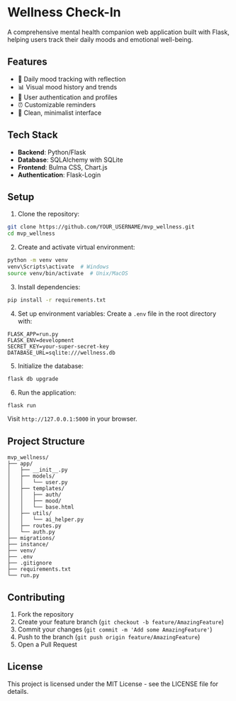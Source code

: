 # Wellness Check-In

A comprehensive mental health companion web application built with Flask, helping users track their daily moods and emotional well-being.

## Features

- 📝 Daily mood tracking with reflection
- 📊 Visual mood history and trends
- 👤 User authentication and profiles
- ⏰ Customizable reminders
- 🎨 Clean, minimalist interface

## Tech Stack

- **Backend**: Python/Flask
- **Database**: SQLAlchemy with SQLite
- **Frontend**: Bulma CSS, Chart.js
- **Authentication**: Flask-Login

## Setup

1. Clone the repository:
```bash
git clone https://github.com/YOUR_USERNAME/mvp_wellness.git
cd mvp_wellness
```

2. Create and activate virtual environment:
```bash
python -m venv venv
venv\Scripts\activate  # Windows
source venv/bin/activate  # Unix/MacOS
```

3. Install dependencies:
```bash
pip install -r requirements.txt
```

4. Set up environment variables:
Create a `.env` file in the root directory with:
```
FLASK_APP=run.py
FLASK_ENV=development
SECRET_KEY=your-super-secret-key
DATABASE_URL=sqlite:///wellness.db
```

5. Initialize the database:
```bash
flask db upgrade
```

6. Run the application:
```bash
flask run
```

Visit `http://127.0.0.1:5000` in your browser.

## Project Structure

```
mvp_wellness/
├── app/
│   ├── __init__.py
│   ├── models/
│   │   └── user.py
│   ├── templates/
│   │   ├── auth/
│   │   ├── mood/
│   │   └── base.html
│   ├── utils/
│   │   └── ai_helper.py
│   ├── routes.py
│   └── auth.py
├── migrations/
├── instance/
├── venv/
├── .env
├── .gitignore
├── requirements.txt
└── run.py
```

## Contributing

1. Fork the repository
2. Create your feature branch (`git checkout -b feature/AmazingFeature`)
3. Commit your changes (`git commit -m 'Add some AmazingFeature'`)
4. Push to the branch (`git push origin feature/AmazingFeature`)
5. Open a Pull Request

## License

This project is licensed under the MIT License - see the LICENSE file for details.
